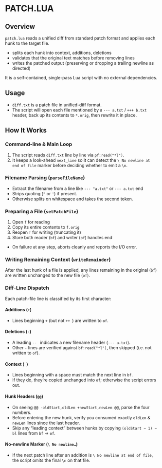 # PATCH.LUA

## Overview

`patch.lua` reads a unified diff from standard patch format
and applies each hunk to the target file.

- splits each hunk into context, additions, deletions
- validates that the original text matches before removing lines
- writes the patched output (preserving or dropping a trailing newline as directed)

It is a self-contained, single-pass Lua script with no external dependencies.

## Usage

- `diff.txt` is a patch file in unified-diff format.
- The script will open each file mentioned by a `--- a.txt` / `+++ b.txt` header, back up its contents to `*.orig`, then
  rewrite it in place.

## How It Works

### Command-line & Main Loop

1. The script reads `diff.txt` line by line via `pf:read("*l")`.
2. It keeps a look-ahead `next_line` so it can detect the `\ No newline at end of file` marker before deciding whether
   to emit a `\n`.

### Filename Parsing (`parseFileName`)

- Extract the filename from a line like `--- "a.txt"` or `--- a.txt` end
- Strips quoting (`"` or `'`) if present.
- Otherwise splits on whitespace and takes the second token.

### Preparing a File (`setPatchFile`)

1. Open `f` for reading
2. Copy its entire contents to `f.orig`
3. Reopen `f` for writing (truncating it)
4. Store both reader (`bf`) and writer (`of`) handles end

- On failure at any step, aborts cleanly and reports the I/O error.

### Writing Remaining Context (`writeRemainder`)

After the last hunk of a file is applied, any lines remaining in the original (`bf`) are written unchanged to the new
file (`of`).

### Diff-Line Dispatch

Each patch-file line is classified by its first character:

#### Additions (`+`)

- Lines beginning `+` (but not `++ `) are written to `of`.

#### Deletions (`-`)

- A leading `-- ` indicates a new filename header (`--- a.txt`).
- Other `-` lines are verified against `bf:read("*l")`, then skipped (i.e. not written to `of`).

#### Context (` `)

- Lines beginning with a space must match the next line in `bf`.
- If they do, they’re copied unchanged into `of`; otherwise the script errors out.

#### Hunk Headers (`@@`)

- On seeing `@@ -oldStart,oldLen +newStart,newLen @@`, parse the four numbers.
- Before entering the new hunk, verify you consumed exactly `oldLen` & `newLen` lines since the last header.
- Skip any “leading context” between hunks by copying `(oldStart − 1) − bl` lines from `bf` → `of`.

#### No-newline Marker (`\ No newline…`)

- If the next patch line after an addition is `\ No newline at end of file`, 
the script omits the final `\n` on that file.